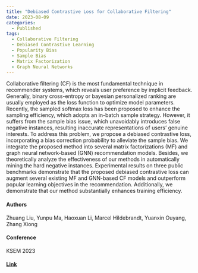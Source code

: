 ```yaml
---
title: "Debiased Contrastive Loss for Collaborative Filtering"
date: 2023-08-09
categories:
  - Published
tags:
  - Collaborative Filtering
  - Debiased Contrastive Learning
  - Popularity Bias
  - Sample Bias
  - Matrix Factorization
  - Graph Neural Networks
---
```


Collaborative filtering (CF) is the most fundamental technique in recommender systems, which reveals user preference by implicit feedback. Generally, binary cross-entropy or bayesian personalized ranking are usually employed as the loss function to optimize model parameters. Recently, the sampled softmax loss has been proposed to enhance the sampling efficiency, which adopts an in-batch sample strategy. However, it suffers from the sample bias issue, which unavoidably introduces false negative instances, resulting inaccurate representations of users’ genuine interests. To address this problem, we propose a debiased contrastive loss, incorporating a bias correction probability to alleviate the sample bias. We integrate the proposed method into several matrix factorizations (MF) and graph neural network-based (GNN) recommendation models. Besides, we theoretically analyze the effectiveness of our methods in automatically mining the hard negative instances. Experimental results on three public benchmarks demonstrate that the proposed debiased contrastive loss can augment several existing MF and GNN-based CF models and outperform popular learning objectives in the recommendation. Additionally, we demonstrate that our method substantially enhances training efficiency.

#### Authors
Zhuang Liu, Yunpu Ma, Haoxuan Li, Marcel Hildebrandt, Yuanxin Ouyang, Zhang Xiong

#### Conference
KSEM 2023

#### [Link](https://link.springer.com/chapter/10.1007/978-3-031-40289-0_8)